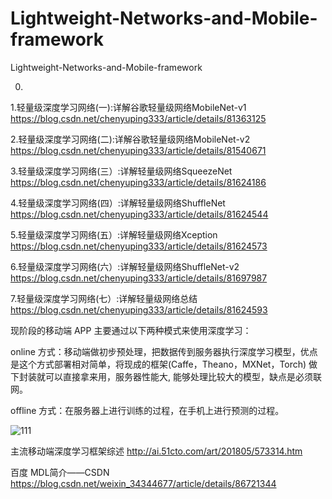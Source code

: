 # Lightweight-Networks-and-Mobile-framework
Lightweight-Networks-and-Mobile-framework

0. 

1.轻量级深度学习网络(一):详解谷歌轻量级网络MobileNet-v1    https://blog.csdn.net/chenyuping333/article/details/81363125

2.轻量级深度学习网络(二):详解谷歌轻量级网络MobileNet-v2    https://blog.csdn.net/chenyuping333/article/details/81540671

3.轻量级深度学习网络(三）:详解轻量级网络SqueezeNet         https://blog.csdn.net/chenyuping333/article/details/81624186

4.轻量级深度学习网络(四）:详解轻量级网络ShuffleNet         https://blog.csdn.net/chenyuping333/article/details/81624544

5.轻量级深度学习网络(五）:详解轻量级网络Xception           https://blog.csdn.net/chenyuping333/article/details/81624573

6.轻量级深度学习网络(六）:详解轻量级网络ShuffleNet-v2      https://blog.csdn.net/chenyuping333/article/details/81697987

7.轻量级深度学习网络(七）:详解轻量级网络总结               https://blog.csdn.net/chenyuping333/article/details/81624593


现阶段的移动端 APP 主要通过以下两种模式来使用深度学习：

online 方式：移动端做初步预处理，把数据传到服务器执行深度学习模型，优点是这个方式部署相对简单，将现成的框架(Caffe，Theano，MXNet，Torch) 做下封装就可以直接拿来用，服务器性能大, 能够处理比较大的模型，缺点是必须联网。

offline 方式：在服务器上进行训练的过程，在手机上进行预测的过程。

![111](https://github.com/ice609/Mobile-deep-learning-framework/blob/master/contrast.jpeg)



主流移动端深度学习框架综述                                http://ai.51cto.com/art/201805/573314.htm

百度 MDL简介——CSDN                                      https://blog.csdn.net/weixin_34344677/article/details/86721344
